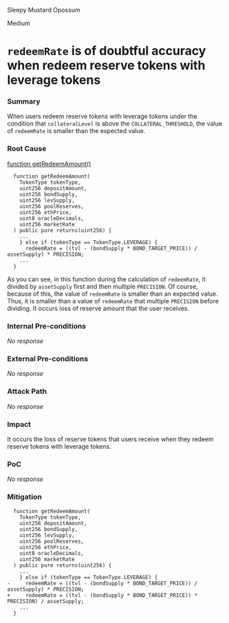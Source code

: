 Sleepy Mustard Opossum

Medium

# `redeemRate` is of doubtful accuracy when redeem reserve tokens with leverage tokens

### Summary

When users redeem reserve tokens with leverage tokens under the condition that `collateralLevel` is above the `COLLATERAL_THRESHOLD`, the value of `redeemRate` is smaller than the expected value. 

### Root Cause

[function getRedeemAmount()](https://github.com/sherlock-audit/2024-12-plaza-finance/blob/main/plaza-evm/src/Pool.sol#L513C1-L514C89)
```solidity
  function getRedeemAmount(
    TokenType tokenType,
    uint256 depositAmount,
    uint256 bondSupply,
    uint256 levSupply,
    uint256 poolReserves,
    uint256 ethPrice,
    uint8 oracleDecimals,
    uint256 marketRate
  ) public pure returns(uint256) {
    ...
    } else if (tokenType == TokenType.LEVERAGE) {
      redeemRate = ((tvl - (bondSupply * BOND_TARGET_PRICE)) / assetSupply) * PRECISION;
    ...
  }
```
As you can see, in this function during the calculation of `redeemRate`, it divided by `assetSupply` first and then multiple `PRECISION`. Of course, because of this, the value of `redeemRate` is smaller than an expected value. Thus, it is smaller than a value of `redeemRate` that multiple `PRECISION` before dividing. It occurs loss of reserve amount that the user receives.

### Internal Pre-conditions

_No response_

### External Pre-conditions

_No response_

### Attack Path

_No response_

### Impact

It occurs the loss of reserve tokens that users receive when they redeem reserve tokens with leverage tokens.

### PoC

_No response_

### Mitigation

```solidity
  function getRedeemAmount(
    TokenType tokenType,
    uint256 depositAmount,
    uint256 bondSupply,
    uint256 levSupply,
    uint256 poolReserves,
    uint256 ethPrice,
    uint8 oracleDecimals,
    uint256 marketRate
  ) public pure returns(uint256) {
    ...
    } else if (tokenType == TokenType.LEVERAGE) {
-     redeemRate = ((tvl - (bondSupply * BOND_TARGET_PRICE)) / assetSupply) * PRECISION;
+     redeemRate = ((tvl - (bondSupply * BOND_TARGET_PRICE)) * PRECISION) / assetSupply;
    ...
  }
```